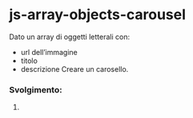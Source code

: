 js-array-objects-carousel
===
Dato un array di oggetti letterali con:
 - url dell’immagine
 - titolo
 - descrizione
Creare un carosello.
### Svolgimento:
1. 